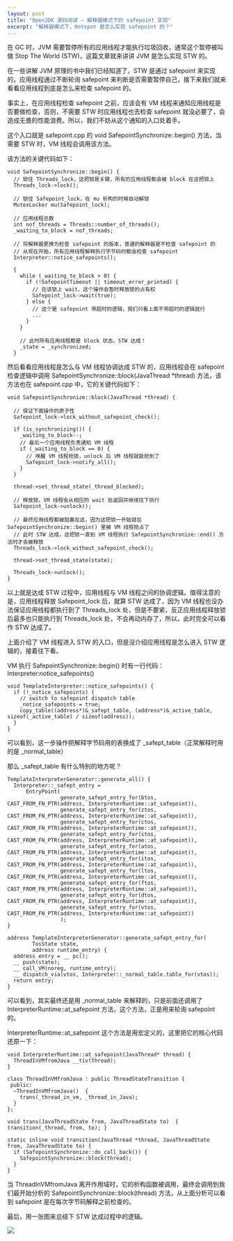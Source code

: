 ```yaml
---
layout: post
title: "OpenJDK 源码阅读 — 解释器模式下的 safepoint 实现"
excerpt: "解释器模式下，Hotspot 是怎么实现 safepoint 的？"
---
```


在 GC 时，JVM 需要暂停所有的应用线程才能执行垃圾回收，通常这个暂停被叫做 Stop The World (STW)，这篇文章就来讲讲 JVM 是怎么实现 STW 的。

在一些讲解 JVM 原理的书中我们已经知道了，STW 是通过 safepoint 来实现的，应用线程通过不断轮询 safepoint 来判断是否需要暂停自己，接下来我们就来看看应用线程到底是怎么来检查 safepoint 的。

事实上，在应用线程检查 safepoint 之前，应该会有 VM 线程来通知应用线程是否要做检查，否则，不需要 STW 时应用线程也去检查 safepoint 就没必要了，会造成无畏的性能浪费。所以，我们不妨从这个通知的入口处着手。

这个入口就是 safepoint.cpp 的 void SafepointSynchronize::begin() 方法，当需要 STW 时，VM 线程会调用该方法。

该方法的关键代码如下：

```
void SafepointSynchronize::begin() {
  // 锁住 Threads_lock，这把锁是关键，所有的应用线程都会被 block 在这把锁上
  Threads_lock->lock();
  
  // 锁住 Safepoint_lock，在 mu 析构的时候自动解锁
  MutexLocker mu(Safepoint_lock);

  // 应用线程总数
  int nof_threads = Threads::number_of_threads();
  _waiting_to_block = nof_threads;

  // 将解释器更换为检查 safepoint 的版本，普通的解释器是不检查 safepoint 的
  // 从现在开始，所有应用线程解释执行字节码时都会检查 safepoint
  Interpreter::notice_safepoints();

  {
    while (_waiting_to_block > 0) {
      if (!SafepointTimeout || timeout_error_printed) {
        // 在该锁上 wait，这个操作会暂时释放锁的占有权
        Safepoint_lock->wait(true);
      } else {
        // 这个是 safepoint 带超时的逻辑，我们只看上面不带超时的逻辑就行
        ...
      }
    }

    // 此时所有应用线程都是 block 状态，STW 达成！
    _state = _synchronized;
  }

```

然后看看应用线程是怎么与 VM 线程协调达成 STW 的，应用线程会在 safepoint 检查逻辑中调用 SafepointSynchronize::block(JavaThread *thread) 方法，该方法也在 safepoint.cpp 中，它的关键代码如下：

```
void SafepointSynchronize::block(JavaThread *thread) {

  // 保证下面操作的原子性
  Safepoint_lock->lock_without_safepoint_check();

  if (is_synchronizing()) {
    _waiting_to_block--;
    // 最后一个应用线程负责通知 VM 线程
    if (_waiting_to_block == 0) {
      // 唤醒 VM 线程抢锁，unlock 后 VM 线程就能抢到了
      Safepoint_lock->notify_all();
    }
  }

  thread->set_thread_state(_thread_blocked);

  // 释放锁，VM 线程会从相应的 wait 处返回并继续往下执行
  Safepoint_lock->unlock();

  // 最终应用线程都被阻塞在这，因为这把锁一开始就在 SafepointSynchronize::begin() 里被 VM 线程抢占了
  // 此时 STW 达成，这把锁一直到 VM 线程执行 SafepointSynchronize::end() 方法时才会被释放
  Threads_lock->lock_without_safepoint_check();

  thread->set_thread_state(state);

  Threads_lock->unlock();
}
```

以上就是达成 STW 过程中，应用线程与 VM 线程之间的协调逻辑。值得注意的是，应用线程释放 Safepoint_lock 后，就算 STW 达成了，因为 VM 线程也没办法保证应用线程都执行到了 Threads_lock 处，但是不要紧，反正应用线程释放锁后最多也只能执行到 Threads_lock 处，不会再动内存了，所以，此时完全可以看作 STW 达成了。

上面介绍了 VM 线程进入 STW 的入口，但是没介绍应用线程是怎么进入 STW 逻辑的，接着往下看。

VM 执行 SafepointSynchronize::begin() 时有一行代码：Interpreter:notice_safepoints()

```
void TemplateInterpreter::notice_safepoints() {
  if (!_notice_safepoints) {
    // switch to safepoint dispatch table
    _notice_safepoints = true;
    copy_table((address*)&_safept_table, (address*)&_active_table, sizeof(_active_table) / sizeof(address));
  }
}
```

可以看到，这一步操作把解释字节码用的表换成了 _safept_table（正常解释时用的是 _normal_table）

那么 _safept_table 有什么特别的地方呢？

```
TemplateInterpreterGenerator::generate_all() {
  Interpreter::_safept_entry =
      EntryPoint(
                 generate_safept_entry_for(btos, CAST_FROM_FN_PTR(address, InterpreterRuntime::at_safepoint)),
                 generate_safept_entry_for(ztos, CAST_FROM_FN_PTR(address, InterpreterRuntime::at_safepoint)),
                 generate_safept_entry_for(ctos, CAST_FROM_FN_PTR(address, InterpreterRuntime::at_safepoint)),
                 generate_safept_entry_for(stos, CAST_FROM_FN_PTR(address, InterpreterRuntime::at_safepoint)),
                 generate_safept_entry_for(atos, CAST_FROM_FN_PTR(address, InterpreterRuntime::at_safepoint)),
                 generate_safept_entry_for(itos, CAST_FROM_FN_PTR(address, InterpreterRuntime::at_safepoint)),
                 generate_safept_entry_for(ltos, CAST_FROM_FN_PTR(address, InterpreterRuntime::at_safepoint)),
                 generate_safept_entry_for(ftos, CAST_FROM_FN_PTR(address, InterpreterRuntime::at_safepoint)),
                 generate_safept_entry_for(dtos, CAST_FROM_FN_PTR(address, InterpreterRuntime::at_safepoint)),
                 generate_safept_entry_for(vtos, CAST_FROM_FN_PTR(address, InterpreterRuntime::at_safepoint))
                 );
}

address TemplateInterpreterGenerator::generate_safept_entry_for(
        TosState state,
        address runtime_entry) {
  address entry = __ pc();
  __ push(state);
  __ call_VM(noreg, runtime_entry);
  __ dispatch_via(vtos, Interpreter::_normal_table.table_for(vtos));
  return entry;
}
```

可以看到，其实最终还是用 _normal_table 来解释的，只是前面还调用了 InterpreterRuntime::at_safepoint 方法，这个方法，正是用来轮询 safepoint 的。

InterpreterRuntime::at_safepoint 这个方法是用宏定义的，这里把它的核心代码还原一下：

```
void InterpreterRuntime::at_safepoint(JavaThread* thread) {
  ThreadInVMfromJava __tiv(thread);
}

class ThreadInVMfromJava : public ThreadStateTransition {
 public:
  ~ThreadInVMfromJava()  {
    trans(_thread_in_vm, _thread_in_Java);
  }
};

void trans(JavaThreadState from, JavaThreadState to)  { transition(_thread, from, to); }

static inline void transition(JavaThread *thread, JavaThreadState from, JavaThreadState to) {
  if (SafepointSynchronize::do_call_back()) {
    SafepointSynchronize::block(thread);
  }
}
```

当 ThreadInVMfromJava 离开作用域时，它的析构函数被调用，最终会调用到我们最开始分析的 SafepointSynchronize::block(thread) 方法，从上面分析可以看到 safepoint 是在每次字节码解释之前检查的。

最后，用一张图来总结下 STW 达成过程中的逻辑。

<img src="/img/posts/safepoint-on-interpreter-mode-r1.png" os="mac"/>